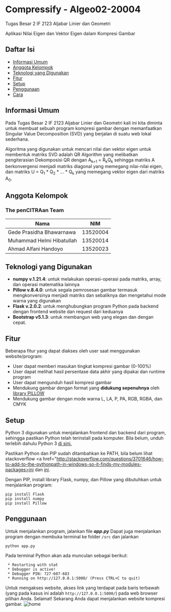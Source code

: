 # Compressify - Algeo02-20004
Tugas Besar 2 IF 2123 Aljabar Linier dan Geometri

Aplikasi Nilai Eigen dan Vektor Eigen dalam Kompresi Gambar

## Daftar Isi
* [Informasi Umum](#informasi-umum)
* [Anggota Kelompok](#anggota-kelompok)
* [Teknologi yang Digunakan](#teknologi-yang-digunakan)
* [Fitur](#fitur)
* [Setup](#setup)
* [Penggunaan](#penggunaan)
* [Cara](#room-for-improvement)

## Informasi Umum
Pada Tugas Besar 2 IF 2123 Aljabar Linier dan Geometri kali ini kita diminta untuk membuat sebuah program kompresi gambar dengan memanfaatkan Singular Value Decomposition (SVD) yang berjalan di suatu web lokal sederhana. 

Algoritma yang digunakan untuk mencari nilai dan vektor eigen untuk membentuk matriks SVD adalah QR Algorithm yang melibatkan pengiterasian Dekomposisi QR dengan A<sub>k+1</sub> = R<sub>k</sub>Q<sub>k</sub> sehingga matriks A berkonvergensi menjadi matriks diagonal yang memegang nilai-nilai eigen, dan matriks U = Q<sub>1</sub> * Q<sub>2</sub> * ... * Q<sub>k</sub> yang memegang vektor eigen dari matriks A<sub>0</sub>.

## Anggota Kelompok
### The penCITRAan Team
| Nama                           | NIM      |
| ------------------------------ | -------- |
| Gede Prasidha Bhawarnawa       | 13520004 |
| Muhammad Helmi Hibatullah      | 13520014 |
| Ahmad Alfani Handoyo           | 13520023 |

## Teknologi yang Digunakan
* <b>numpy v.1.21.4</b>: untuk melakukan operasi-operasi pada matriks, array, dan operasi matematika lainnya
* <b>Pillow v.8.4.0</b>: untuk segala pemrosesan gambar termasuk mengkonversinya menjadi matriks dan sebaliknya dan mengetahui mode warna yang digunakan
* <b>Flask v.2.0.2</b>: untuk menghubungkan program Python pada backend dengan frontend website dan request dari keduanya
* <b>Bootstrap v5.1.3</b>: untuk membangun web yang elegan dan dengan cepat.

## Fitur
Beberapa fitur yang dapat diakses oleh user saat menggunakan website/program:
* User dapat memberi masukan tingkat kompresi gambar (0-100%)
* User dapat melihat hasil persentase data akhir yang dipakai dan runtime program
* User dapat mengunduh hasil kompresi gambar
* Mendukung gambar dengan format yang <b>didukung sepenuhnya</b> oleh <a href="http://pillow.readthedocs.io/en/stable/handbook/image-file-formats.html#fully-supported-formats">library PILLOW</a>
* Mendukung gambar dengan mode warna L, LA, P, PA, RGB, RGBA, dan CMYK

## Setup
Python 3 digunakan untuk menjalankan frontend dan backend dari program, sehingga pastikan Python telah terinstall pada komputer. Bila belum, unduh terlebih dahulu Python 3 <a href="http://www.python.org/downloads/">di sini.</a>

Pastikan Python dan PIP sudah ditambahkan ke PATH, bila belum lihat stackoverflow <a href="http://stackoverflow.com/questions/3701646/how-to-add-to-the-pythonpath-in-windows-so-it-finds-my-modules-packages>ini</a> dan <a href="http://stackoverflow.com/questions/23708898/pip-is-not-recognized-as-an-internal-or-external-command">ini</a>.

Dengan PIP, install library Flask, numpy, dan Pillow yang dibutuhkan untuk menjalankan program:
```
pip install Flask
pip install numpy
pip install Pillow
```

## Penggunaan
Untuk menjalankan program, jalankan file <b><i>app.py</i></b>
Dapat juga menjalankan program dengan membuka terminal ke folder `/src` dan jalankan
```
python app.py
```
Pada terminal Python akan ada munculan sebagai berikut:
```
 * Restarting with stat
 * Debugger is active!
 * Debugger PIN: 727-607-683
 * Running on http://127.0.0.1:5000/ (Press CTRL+C to quit)
```
Untuk mengakses website, akses link yang terdapat pada baris terbawah (yang pada kasus ini adalah `http://127.0.0.1:5000/`) pada web browser pilihan Anda. Selamat! Sekarang Anda dapat menjalankan website kompresi gambar.
![home](https://user-images.githubusercontent.com/70305222/141699530-c626ad59-63c6-48c7-a2ce-337e08b0efce.png)

